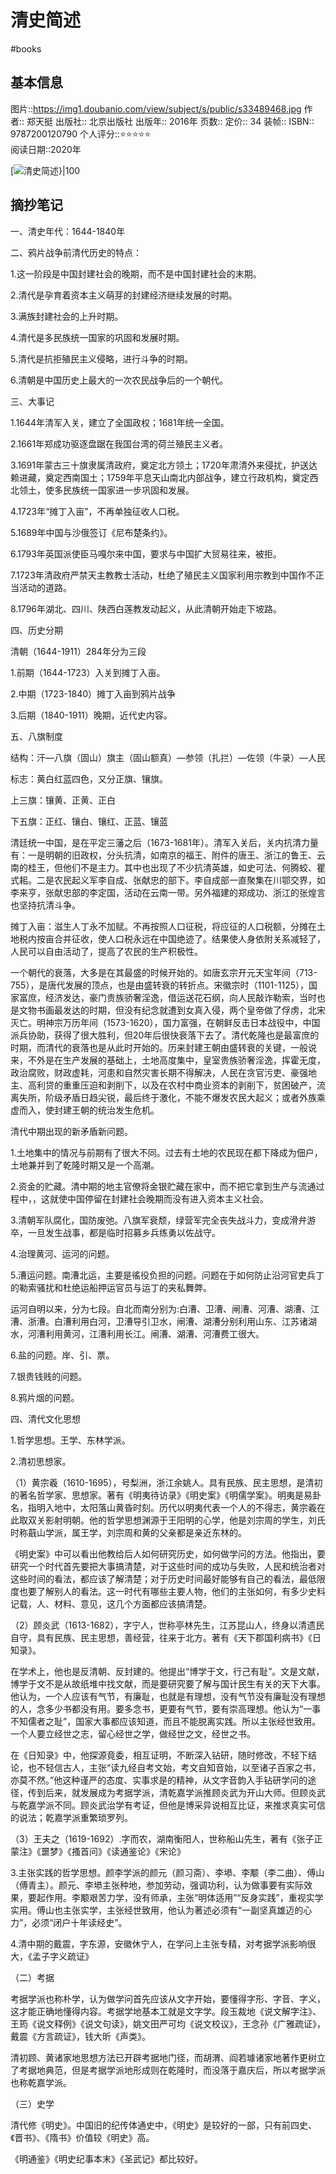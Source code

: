 # 清史简述
#books 
## 基本信息

图片::https://img1.doubanio.com/view/subject/s/public/s33489468.jpg
作者:: 郑天挺
出版社:: 北京出版社
出版年:: 2016年
页数:: 
定价:: 34
装帧:: 
ISBN:: 9787200120790
个人评分::⭐⭐⭐⭐⭐  
阅读日期::2020年

 [![清史简述}|100](https://img1.doubanio.com/view/subject/s/public/s33489468.jpg )

## 摘抄笔记

一、清史年代：1644-1840年

二、鸦片战争前清代历史的特点：

1.这一阶段是中国封建社会的晚期，而不是中国封建社会的末期。

2.清代是孕育着资本主义萌芽的封建经济继续发展的时期。

3.满族封建社会的上升时期。

4.清代是多民族统一国家的巩固和发展时期。

5.清代是抗拒殖民主义侵略，进行斗争的时期。

6.清朝是中国历史上最大的一次农民战争后的一个朝代。

三、大事记

1.1644年清军入关，建立了全国政权；1681年统一全国。

2.1661年郑成功驱逐盘踞在我国台湾的荷兰殖民主义者。

3.1691年蒙古三十旗隶属清政府，奠定北方领土；1720年肃清外来侵扰，护送达赖进藏，奠定西南国土；1759年平息天山南北内部战争，建立行政机构，奠定西北领土，使多民族统一国家进一步巩固和发展。

4.1723年“摊丁入亩”，不再单独征收人口税。

5.1689年中国与沙俄签订《尼布楚条约》。

6.1793年英国派使臣马嘎尔来中国，要求与中国扩大贸易往来，被拒。

7.1723年清政府严禁天主教教士活动，杜绝了殖民主义国家利用宗教到中国作不正当活动的道路。

8.1796年湖北、四川、陕西白莲教发动起义，从此清朝开始走下坡路。

四、历史分期

清朝（1644-1911）284年分为三段

1.前期（1644-1723）入关到摊丁入亩。

2.中期（1723-1840）摊丁入亩到鸦片战争

3.后期（1840-1911）晚期，近代史内容。

五、八旗制度

结构：汗—八旗（固山）旗主（固山额真）—参领（扎拦）—佐领（牛录）—人民

标志：黄白红蓝四色，又分正旗、镶旗。

上三旗：镶黄、正黄、正白

下五旗：正红、镶白、镶红、正蓝、镶蓝

清廷统一中国，是在平定三藩之后（1673-1681年）。清军入关后，关内抗清力量有：一是明朝的旧政权，分头抗清，如南京的福王、附件的唐王、浙江的鲁王、云南的桂王，但他们不是主力。其中也出现了不少抗清英雄，如史可法、何腾蛟、瞿式耜。二是农民起义军李自成、张献忠的部下。李自成部一直聚集在川鄂交界，如李来亨，张献忠部的李定国，活动在云南一带。另外福建的郑成功、浙江的张煌言也坚持抗清斗争。

摊丁入亩：滋生人丁永不加赋。不再按照人口征税，将应征的人口税额，分摊在土地税内按亩合并征收，使人口税永远在中国绝迹了。结果使人身依附关系减轻了，人民可以自由活动了，提高了农民的生产积极性。

一个朝代的衰落，大多是在其最盛的时候开始的。如唐玄宗开元天宝年间（713-755），是唐代发展的顶点，也是由盛转衰的转折点。宋徽宗时（1101-1125），国家富庶，经济发达，豪门贵族骄奢淫逸，借运送花石纲，向人民敲诈勒索，当时也是文物书画最发达的时期，但没有纪念就遭到女真入侵，两个皇帝做了俘虏，北宋灭亡。明神宗万历年间（1573-1620），国力富强，在朝鲜反击日本战役中，中国派兵协助，获得了很大胜利，但20年后很快衰落下去了。清代乾隆也是最富庶的时期，而清代的衰落也是从此时开始的。历来封建王朝由盛转衰的关键，一般说来，不外是在生产发展的基础上，土地高度集中，皇室贵族骄奢淫逸，挥霍无度，政治腐败，财政虚耗，河患和自然灾害长期不得解决，人民在贪官污吏、豪强地主、高利贷的重重压迫和剥削下，以及在农村中商业资本的剥削下，贫困破产，流离失所，阶级矛盾日趋尖锐，最后终于激化，不能不爆发农民大起义；或者外族乘虚而入，使封建王朝的统治发生危机。

清代中期出现的新矛盾新问题。

1.土地集中的情况与前期有了很大不同。过去有土地的农民现在都下降成为佃户，土地兼并到了乾隆时期又是一个高潮。

2.资金的贮藏。清中期的地主官僚将金银贮藏在家中，而不把它拿到生产与流通过程中，，这就使中国停留在封建社会晚期而没有进入资本主义社会。

3.清朝军队腐化，国防废弛。八旗军衰颓，绿营军完全丧失战斗力，变成滑弁游卒，一旦发生战事，都是临时招募乡兵练勇以佐战守。

4.治理黄河、运河的问题。

5.漕运问题。南漕北运，主要是徭役负担的问题。问题在于如何防止沿河官吏兵丁的勒索骚扰和杜绝运船押运官员与运丁的夹私舞弊。

运河自明以来，分为七段。自北而南分别为:白漕、卫漕、闸漕、河漕、湖漕、江漕、浙漕。白漕利用白河，卫漕导引卫水，闸漕、湖漕分别利用山东、江苏诸湖水，河漕利用黄河，江漕利用长江。闸漕、湖漕、河漕费工很大。

6.盐的问题。岸、引、票。

7.银贵钱贱的问题。

8.鸦片烟的问题。

四、清代文化思想

1.哲学思想。王学、东林学派。

2.清初思想家。

（1）黄宗羲（1610-1695），号梨洲，浙江余姚人。具有民族、民主思想，是清初的著名哲学家、思想家。著有《明夷待访录》《明史案》《明儒学案》。明夷是易卦名，指明入地中，太阳落山黄昏时刻。历代以明夷代表一个人的不得志，黄宗羲在此取双关影射明朝。他的哲学思想渊源于王阳明的心学，他是刘宗周的学生，刘氏时称蕺山学派，属王学，刘宗周和黄的父亲都是亲近东林的。

《明史案》中可以看出他教给后人如何研究历史，如何做学问的方法。他指出，要研究一个时代首先要把大事搞清楚，对于这些时间的成功与失败，人民和统治者对这些时间的看法，都应该了解清楚；对于历史时间最好能够有自己的看法，最低限度也要了解别人的看法。这一时代有哪些主要人物，他们的主张如何，有多少史料记载，人、材料、意见，这几个方面都应该搞清楚。

（2）顾炎武（1613-1682），字宁人，世称亭林先生，江苏昆山人，终身以清遗民自守，具有民族、民主思想，善经营，往来于北方。著有《天下郡国利病书》《日知录》。

在学术上，他也是反清朝、反封建的。他提出“博学于文，行己有耻”。文是文献，博学于文不是从故纸堆中找文献，而是要研究要了解与国计民生有关的天下大事。他认为，一个人应该有气节，有廉耻，也就是有理想，没有气节没有廉耻没有理想的人，念多少书都没有用。要多念书，更要有气节，要有崇高理想。他认为“一事不知儒者之耻”，国家大事都应该知道，而且不能脱离实践。所以主张经世致用。一个人要立经世之志，留心经世之学，做经世之文，经世之书。

在《日知录》中，他探源竟委，相互证明，不断深入钻研，随时修改，不轻下结论，也不轻信古人，主张“读九经自考文始，考文自知音始，以至诸子百家之书，亦莫不然。”他这种谨严的态度、实事求是的精神，从文字音韵入手钻研学问的途径，传到后来，就发展成为考据学派，清乾嘉学派推顾炎武为开山大师。但顾炎武与乾嘉学派不同。顾炎武治学有考证，但他是博采异说相互比证，来推求真实可信的说法；乾嘉学派重繁琐罗列。

（3）王夫之（1619-1692）.字而农，湖南衡阳人，世称船山先生，著有《张子正蒙注》《噩梦》《搔首问》《读通鉴论》《宋论》

3.主张实践的哲学思想。颜李学派的颜元（颜习斋）、李塨、李颙（李二曲）、傅山（傅青主）。颜元、李塨主张种地，参加劳动，强调功利，认为做事要有实际效果，要起作用。李颙艰苦力学，没有师承，主张“明体适用”“反身实践”，重视实学实用。傅山也主张实学，主张经世致用，他认为著述必须有“一副坚真雄迈的心力”，必须“闭户十年读经史”。

4.清中期的戴震，字东源，安徽休宁人，在学问上主张专精，对考据学派影响很大，《孟子字义疏证》

（二）考据

考据学派也称朴学，认为做学问首先应该从文字开始，要懂得字形、字音、字义，这才能正确地懂得内容。考据学地基本工就是文字学。段玉裁地《说文解字注》、王筠《说文释例》《说文句读》，姚文田严可均《说文校议》，王念孙《广雅疏证》，戴震《方言疏证》，钱大昕《声类》。

清初顾、黄诸家地思想方法已开辟考据地门径，而胡渭、阎若璩诸家地著作更树立了考据地典范，但是考据学派地形成则在乾隆时，而没落于嘉庆后，所以考据学派也称乾嘉学派。

（三）史学

清代修《明史》。中国旧的纪传体通史中，《明史》是较好的一部，只有前四史、《晋书》、《隋书》价值较《明史》高。

《明通鉴》《明史纪事本末》《圣武记》都比较好。